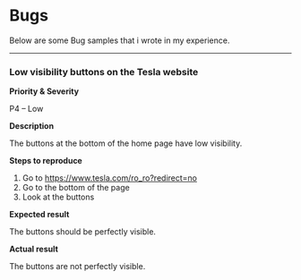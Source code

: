 # Bugs

Below are some Bug samples that i wrote in my experience.

-----------------

### Low visibility buttons on the Tesla website

**Priority & Severity**

P4 – Low

**Description**

The buttons at the bottom of the home page have low visibility.

**Steps to reproduce**
1.  Go to https://www.tesla.com/ro_ro?redirect=no
2.  Go to the bottom of the page
3. Look at the buttons

**Expected result**

The buttons should be perfectly visible.

**Actual result** 

The buttons are not perfectly visible.
<img src="https://adrian1219.tumblr.com/private/666315126202318848/tumblr_5ZyFJWGifjFIlc3vO" witdh="100" height="10" >
